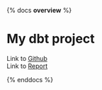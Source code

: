 {% docs __overview__ %}

# My dbt project

Link to [Github](<https://github.com/chienazazaz/sado_analytics_services>)
<br/>
Link to [Report](<https://headscloud.dev>)

{% enddocs %}